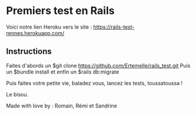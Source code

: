 <h1>Premiers test en Rails</h1>

Voici notre lien Heroku vers le site : https://rails-test-rennes.herokuapp.com/

<h2> Instructions </h2>

Faites d'abords un $git clone https://github.com/Ertemelle/rails_test.git
Puis un $bundle install
et enfin un $rails db:migrate

Puis faites votre petite vie, baladez vous, lancez les tests, toussatoussa !

Le bisou.

Made with love by : Romain, Rémi et Sandrine
